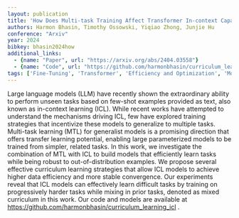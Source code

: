 ```yaml
---
layout: publication
title: 'How Does Multi-task Training Affect Transformer In-context Capabilities? Investigations With Function Classes'
authors: Harmon Bhasin, Timothy Ossowski, Yiqiao Zhong, Junjie Hu
conference: "Arxiv"
year: 2024
bibkey: bhasin2024how
additional_links:
  - {name: "Paper", url: "https://arxiv.org/abs/2404.03558"}
  - {name: "Code", url: "https://github.com/harmonbhasin/curriculum_learning_icl"}
tags: ['Fine-Tuning', 'Transformer', 'Efficiency and Optimization', 'Model Architecture', 'Training Techniques', 'Has Code', 'Pretraining Methods', 'Few-Shot', 'Prompting', 'In-Context Learning']
---
```

Large language models (LLM) have recently shown the extraordinary ability to
perform unseen tasks based on few-shot examples provided as text, also known as
in-context learning (ICL). While recent works have attempted to understand the
mechanisms driving ICL, few have explored training strategies that incentivize
these models to generalize to multiple tasks. Multi-task learning (MTL) for
generalist models is a promising direction that offers transfer learning
potential, enabling large parameterized models to be trained from simpler,
related tasks. In this work, we investigate the combination of MTL with ICL to
build models that efficiently learn tasks while being robust to
out-of-distribution examples. We propose several effective curriculum learning
strategies that allow ICL models to achieve higher data efficiency and more
stable convergence. Our experiments reveal that ICL models can effectively
learn difficult tasks by training on progressively harder tasks while mixing in
prior tasks, denoted as mixed curriculum in this work. Our code and models are
available at https://github.com/harmonbhasin/curriculum_learning_icl .
